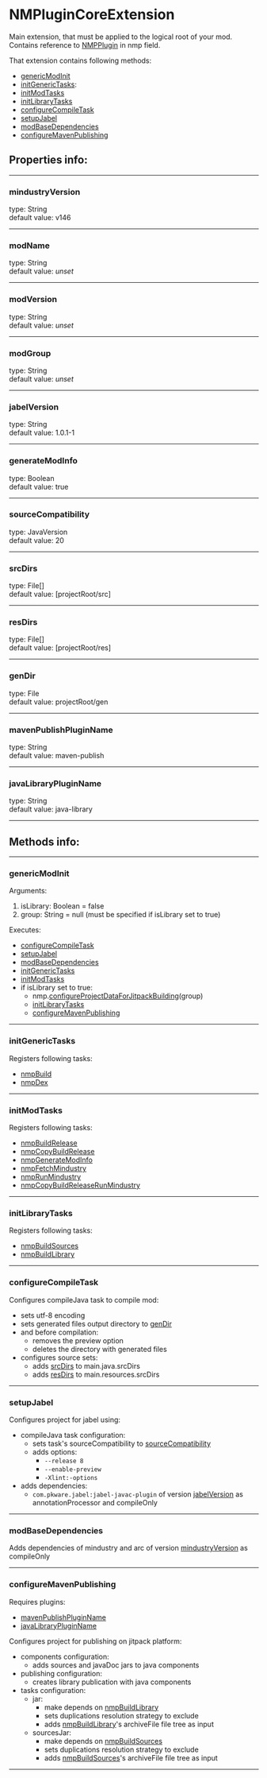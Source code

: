 # NMPluginCoreExtension

Main extension, that must be applied to the logical root of your mod.\
Contains reference to [NMPPlugin](../NMPPlugin.md) in nmp field.

That extension contains following methods:
- [genericModInit](#genericmodinit)
- [initGenericTasks](#initGenericTasks):
- [initModTasks](#initModTasks)
- [initLibraryTasks](#initLibraryTasks)
- [configureCompileTask](#configureCompileTask)
- [setupJabel](#setupJabel)
- [modBaseDependencies](#modBaseDependencies)
- [configureMavenPublishing](#configureMavenPublishing)

## Properties info:

---

### mindustryVersion

type: String\
default value: v146

---

### modName

type: String\
default value: _unset_

---

### modVersion

type: String\
default value: _unset_

---

### modGroup

type: String\
default value: _unset_

---

### jabelVersion

type: String\
default value: 1.0.1-1

---

### generateModInfo

type: Boolean\
default value: true

---

### sourceCompatibility

type: JavaVersion\
default value: 20

---

### srcDirs

type: File[]\
default value: \[projectRoot/src]

---

### resDirs

type: File[]\
default value: \[projectRoot/res]

---

### genDir

type: File\
default value: projectRoot/gen

---

### mavenPublishPluginName

type: String\
default value: maven-publish 

---

### javaLibraryPluginName

type: String\
default value: java-library

---

## Methods info:

---

### genericModInit

Arguments:
1) isLibrary: Boolean = false
2) group: String = null (must be specified if isLibrary set to true)

Executes:
- [configureCompileTask](#configureCompileTask)
- [setupJabel](#setupJabel)
- [modBaseDependencies](#modBaseDependencies)
- [initGenericTasks](#initGenericTasks)
- [initModTasks](#initModTasks)
- if isLibrary set to true:
  - nmp.[configureProjectDataForJitpackBuilding]()(group)
  - [initLibraryTasks](#initLibraryTasks)
  - [configureMavenPublishing](#configureMavenPublishing)

---

### initGenericTasks

Registers following tasks:
- [nmpBuild](../tasks/core/BuildTask.md)
- [nmpDex](../tasks/core/DexTask.md)

---

### initModTasks

Registers following tasks:
- [nmpBuildRelease]()
- [nmpCopyBuildRelease]()
- [nmpGenerateModInfo]()
- [nmpFetchMindustry]()
- [nmpRunMindustry]()
- [nmpCopyBuildReleaseRunMindustry]()

---

### initLibraryTasks

Registers following tasks:
- [nmpBuildSources]()
- [nmpBuildLibrary]()

--- 

### configureCompileTask

Configures compileJava task to compile mod:
- sets utf-8 encoding
- sets generated files output directory to [genDir](#gendir)
- and before compilation:
  - removes the preview option
  - deletes the directory with generated files
- configures source sets:
  - adds [srcDirs](#srcdirs) to main.java.srcDirs
  - adds [resDirs](#resdirs) to main.resources.srcDirs

---

### setupJabel

Configures project for jabel using:
- compileJava task configuration:
  - sets task's sourceCompatibility to [sourceCompatibility](#sourcecompatibility)
  - adds options:
    - `--release 8`
    - `--enable-preview`
    - `-Xlint:-options`
- adds dependencies:
  - `com.pkware.jabel:jabel-javac-plugin` of version [jabelVersion](#jabelversion) as annotationProcessor and compileOnly

---

### modBaseDependencies

Adds dependencies of mindustry and arc of version [mindustryVersion](#mindustryversion) as compileOnly

---

### configureMavenPublishing

Requires plugins:
- [mavenPublishPluginName](#mavenpublishpluginname)
- [javaLibraryPluginName](#javalibrarypluginname)

Configures project for publishing on jitpack platform:
- components configuration:
  - adds sources and javaDoc jars to java components
- publishing configuration:
  - creates library publication with java components
- tasks configuration:
  - jar:
    - make depends on [nmpBuildLibrary]()
    - sets duplications resolution strategy to exclude
    - adds [nmpBuildLibrary]()'s archiveFile file tree as input
  - sourcesJar:
    - make depends on [nmpBuildSources]()
    - sets duplications resolution strategy to exclude
    - adds [nmpBuildSources]()'s archiveFile file tree as input

---
